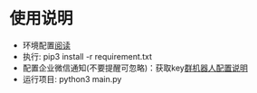 # 使用说明
- 环境配置[阅读](https://github.com/openatx/uiautomator2)
- 执行: pip3 install -r requirement.txt
- 配置企业微信通知(不要提醒可忽略)：获取key[群机器人配置说明](https://developer.work.weixin.qq.com/document/path/91770)
- 运行项目: python3 main.py